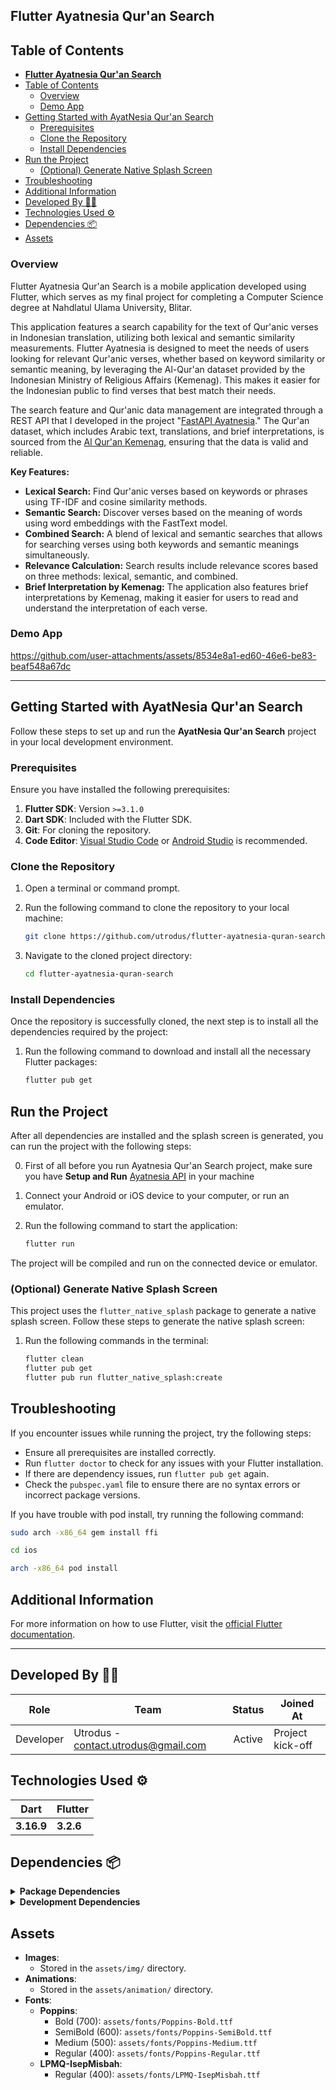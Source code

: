 
## **Flutter Ayatnesia Qur'an Search**

## Table of Contents
- [**Flutter Ayatnesia Qur'an Search**](#flutter-ayatnesia-quran-search)
- [Table of Contents](#table-of-contents)
  - [Overview](#overview)
  - [Demo App](#demo-app)
- [Getting Started with AyatNesia Qur'an Search](#getting-started-with-ayatnesia-quran-search)
  - [Prerequisites](#prerequisites)
  - [Clone the Repository](#clone-the-repository)
  - [Install Dependencies](#install-dependencies)
- [Run the Project](#run-the-project)
  - [(Optional) Generate Native Splash Screen](#optional-generate-native-splash-screen)
- [Troubleshooting](#troubleshooting)
- [Additional Information](#additional-information)
- [Developed By 👨‍💻](#developed-by-)
- [Technologies Used ⚙](#technologies-used-)
- [Dependencies 📦](#dependencies-)
- [Assets](#assets)


### Overview
Flutter Ayatnesia Qur'an Search is a mobile application developed using Flutter, which serves as my final project for completing a Computer Science degree at Nahdlatul Ulama University, Blitar.

This application features a search capability for the text of Qur'anic verses in Indonesian translation, utilizing both lexical and semantic similarity measurements. Flutter Ayatnesia is designed to meet the needs of users looking for relevant Qur'anic verses, whether based on keyword similarity or semantic meaning, by leveraging the Al-Qur'an dataset provided by the Indonesian Ministry of Religious Affairs (Kemenag). This makes it easier for the Indonesian public to find verses that best match their needs.

The search feature and Qur'anic data management are integrated through a REST API that I developed in the project "[FastAPI Ayatnesia](https://github.com/utrodus/fastapi-ayatnesia)." The Qur'an dataset, which includes Arabic text, translations, and brief interpretations, is sourced from the [Al Qur'an Kemenag](https://quran.kemenag.go.id/), ensuring that the data is valid and reliable.

**Key Features:**
- **Lexical Search:** Find Qur'anic verses based on keywords or phrases using TF-IDF and cosine similarity methods.
- **Semantic Search:** Discover verses based on the meaning of words using word embeddings with the FastText model.
- **Combined Search:** A blend of lexical and semantic searches that allows for searching verses using both keywords and semantic meanings simultaneously.
- **Relevance Calculation:** Search results include relevance scores based on three methods: lexical, semantic, and combined.
- **Brief Interpretation by Kemenag:** The application also features brief interpretations by Kemenag, making it easier for users to read and understand the interpretation of each verse.

### Demo App

https://github.com/user-attachments/assets/8534e8a1-ed60-46e6-be83-beaf548a67dc

---

## Getting Started with AyatNesia Qur'an Search

Follow these steps to set up and run the **AyatNesia Qur'an Search** project in your local development environment.

### Prerequisites

Ensure you have installed the following prerequisites:

1. **Flutter SDK**: Version `>=3.1.0`
2. **Dart SDK**: Included with the Flutter SDK.
3. **Git**: For cloning the repository.
4. **Code Editor**: [Visual Studio Code](https://code.visualstudio.com/) or [Android Studio](https://developer.android.com/studio) is recommended.

### Clone the Repository

1. Open a terminal or command prompt.
2. Run the following command to clone the repository to your local machine:

    ```bash
    git clone https://github.com/utrodus/flutter-ayatnesia-quran-search
    ```

3. Navigate to the cloned project directory:

    ```bash
    cd flutter-ayatnesia-quran-search
    ```

### Install Dependencies

Once the repository is successfully cloned, the next step is to install all the dependencies required by the project:

1. Run the following command to download and install all the necessary Flutter packages:

    ```bash
    flutter pub get
    ```

## Run the Project

After all dependencies are installed and the splash screen is generated, you can run the project with the following steps:

0. First of all before you run Ayatnesia Qur'an Search project, make sure you have **Setup and Run** [Ayatnesia API](https://github.com/utrodus/fastapi-ayatnesia) in your machine
1. Connect your Android or iOS device to your computer, or run an emulator.
2. Run the following command to start the application:

    ```bash
    flutter run
    ```

The project will be compiled and run on the connected device or emulator.

### (Optional) Generate Native Splash Screen

This project uses the `flutter_native_splash` package to generate a native splash screen. Follow these steps to generate the native splash screen:

1. Run the following commands in the terminal:

    ```bash
    flutter clean
    flutter pub get
    flutter pub run flutter_native_splash:create
    ```

## Troubleshooting

If you encounter issues while running the project, try the following steps:

- Ensure all prerequisites are installed correctly.
- Run `flutter doctor` to check for any issues with your Flutter installation.
- If there are dependency issues, run `flutter pub get` again.
- Check the `pubspec.yaml` file to ensure there are no syntax errors or incorrect package versions.

If you have trouble with pod install, try running the following command:
```bash
sudo arch -x86_64 gem install ffi
```
```bash
cd ios
```

```bash
arch -x86_64 pod install
```

## Additional Information
For more information on how to use Flutter, visit the [official Flutter documentation](https://flutter.dev/docs).

--- 

## Developed By 👨‍💻

| Role      | Team                                | Status | Joined At        |
| --------- | ----------------------------------- | :----: | ---------------- |
| Developer | Utrodus - <contact.utrodus@gmail.com> | Active | Project kick-off |

## Technologies Used ⚙

| Dart       | Flutter   |
| ---------- | --------- |
| **3.16.9** | **3.2.6** |

## Dependencies 📦

<details>
<summary><strong>Package Dependencies</strong></summary>

| Package                    | Version       | Description                                                                                                       |
|----------------------------|---------------|-------------------------------------------------------------------------------------------------------------------|
| animate_do                 | ^3.0.2        | A package used to add attractive animations to widgets.                                                           |
| cupertino_icons            | ^1.0.2        | iOS style icons for use in the application.                                                                       |
| dartz                      | ^0.10.1       | A library providing functional data structures like `Either`, `Option`, and more.                                 |
| dio                        | ^5.2.1+1      | An HTTP client supporting interceptors, cancellation, and other advanced features for API communication.          |
| flutter                    | sdk: flutter  | A framework for building natively compiled applications for mobile, web, and desktop from a single codebase.      |
| flutter_staggered_animations| ^1.1.1       | A library for adding staggered animations to lists of widgets.                                                    |
| flutter_screenutil         | ^5.8.4        | A package for handling screen responsiveness in Flutter.                                                          |
| get                        | ^4.6.6        | A simple yet powerful state management library for Flutter applications.                                          |
| ionicons                   | ^0.2.2        | A package providing a variety of Ionicons style icons.                                                            |
| logger                     | ^2.4.0        | A library for logging within Flutter applications.                                                                |
| lottie                     | ^3.1.2        | A package for displaying Lottie animations, compiled from After Effects.                                          |
| get_storage                | 2.1.1         | A simple and fast data storage package for Flutter.                                                               |

</details>

<details>
<summary><strong>Development Dependencies</strong></summary>

| Dev Dependency            | Version       | Description                                                                                                       |
|---------------------------|---------------|-------------------------------------------------------------------------------------------------------------------|
| flutter_lints             | ^4.0.0        | Linting rules for Flutter projects.                                                                               |
| flutter_native_splash     | ^2.2.17       | Generates native splash screens for Flutter applications.                                                         |
| flutter_test              | sdk: flutter  | A package for writing unit tests and widget tests in Flutter.                                                     |

</details>

## Assets

- **Images**: 
  - Stored in the `assets/img/` directory.
- **Animations**:
  - Stored in the `assets/animation/` directory.
- **Fonts**:
  - **Poppins**:
    - Bold (700): `assets/fonts/Poppins-Bold.ttf`
    - SemiBold (600): `assets/fonts/Poppins-SemiBold.ttf`
    - Medium (500): `assets/fonts/Poppins-Medium.ttf`
    - Regular (400): `assets/fonts/Poppins-Regular.ttf`
  - **LPMQ-IsepMisbah**:
    - Regular (400): `assets/fonts/LPMQ-IsepMisbah.ttf`


